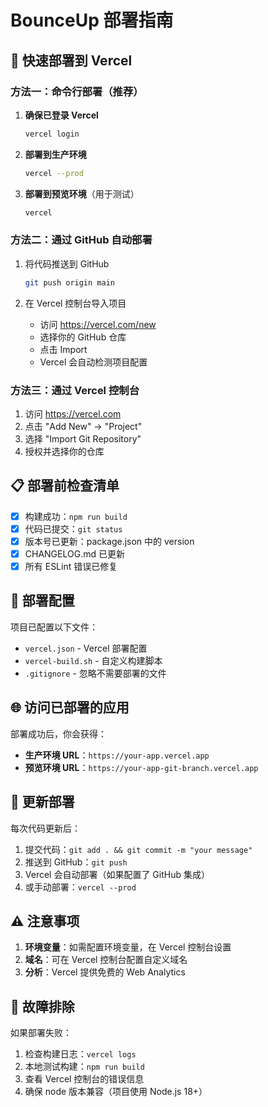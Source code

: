 # BounceUp 部署指南

## 🚀 快速部署到 Vercel

### 方法一：命令行部署（推荐）

1. **确保已登录 Vercel**

   ```bash
   vercel login
   ```

2. **部署到生产环境**

   ```bash
   vercel --prod
   ```

3. **部署到预览环境**（用于测试）
   ```bash
   vercel
   ```

### 方法二：通过 GitHub 自动部署

1. 将代码推送到 GitHub

   ```bash
   git push origin main
   ```

2. 在 Vercel 控制台导入项目
   - 访问 https://vercel.com/new
   - 选择你的 GitHub 仓库
   - 点击 Import
   - Vercel 会自动检测项目配置

### 方法三：通过 Vercel 控制台

1. 访问 https://vercel.com
2. 点击 "Add New" -> "Project"
3. 选择 "Import Git Repository"
4. 授权并选择你的仓库

## 📋 部署前检查清单

- [x] 构建成功：`npm run build`
- [x] 代码已提交：`git status`
- [x] 版本号已更新：package.json 中的 version
- [x] CHANGELOG.md 已更新
- [x] 所有 ESLint 错误已修复

## 🔧 部署配置

项目已配置以下文件：

- `vercel.json` - Vercel 部署配置
- `vercel-build.sh` - 自定义构建脚本
- `.gitignore` - 忽略不需要部署的文件

## 🌐 访问已部署的应用

部署成功后，你会获得：

- **生产环境 URL**：`https://your-app.vercel.app`
- **预览环境 URL**：`https://your-app-git-branch.vercel.app`

## 🔄 更新部署

每次代码更新后：

1. 提交代码：`git add . && git commit -m "your message"`
2. 推送到 GitHub：`git push`
3. Vercel 会自动部署（如果配置了 GitHub 集成）
4. 或手动部署：`vercel --prod`

## ⚠️ 注意事项

1. **环境变量**：如需配置环境变量，在 Vercel 控制台设置
2. **域名**：可在 Vercel 控制台配置自定义域名
3. **分析**：Vercel 提供免费的 Web Analytics

## 🐛 故障排除

如果部署失败：

1. 检查构建日志：`vercel logs`
2. 本地测试构建：`npm run build`
3. 查看 Vercel 控制台的错误信息
4. 确保 node 版本兼容（项目使用 Node.js 18+）
